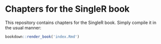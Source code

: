 # Chapters for the SingleR book

This repository contains chapters for the SingleR book.
Simply compile it in the usual manner:

```r
bookdown::render_book('index.Rmd')
```
